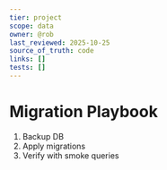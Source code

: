 ```yaml
---
tier: project
scope: data
owner: @rob
last_reviewed: 2025-10-25
source_of_truth: code
links: []
tests: []
---
```


# Migration Playbook
1. Backup DB
2. Apply migrations
3. Verify with smoke queries
